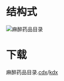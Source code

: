 # 结构式
![麻醉药品目录]()  
# 下载
麻醉药品目录.[cdx](https://github.com/Benzyl-titanium/Structural-formula/raw/main/%E9%BA%BB%E9%86%89%E8%8D%AF%E5%93%81%E7%9B%AE%E5%BD%95/%E9%BA%BB%E9%86%89%E8%8D%AF%E5%93%81%E7%9B%AE%E5%BD%95.cdx)/[kdx](https://github.com/Benzyl-titanium/Structural-formula/raw/main/%E9%BA%BB%E9%86%89%E8%8D%AF%E5%93%81%E7%9B%AE%E5%BD%95/%E9%BA%BB%E9%86%89%E8%8D%AF%E5%93%81%E7%9B%AE%E5%BD%95.kdx)
